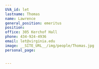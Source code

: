```yaml
---
UVA_id: let
lastname: Thomas
name: Lawrence
general_position: emeritus
position:
office: 305 Kerchof Hall
phone: 434-924-4936
email: let@virginia.edu
image: __SITE_URL__/img/people/Thomas.jpg
personal_page:


---
```

